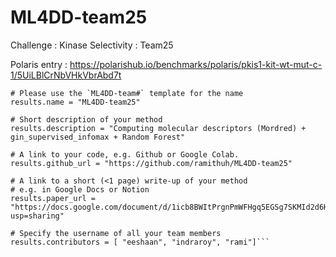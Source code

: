 # ML4DD-team25

Challenge : Kinase Selectivity : Team25

Polaris entry : https://polarishub.io/benchmarks/polaris/pkis1-kit-wt-mut-c-1/5UiLBlCrNbVHkVbrAbd7t

```
# Please use the `ML4DD-team#` template for the name
results.name = "ML4DD-team25"

# Short description of your method
results.description = "Computing molecular descriptors (Mordred) + gin_supervised_infomax + Random Forest"

# A link to your code, e.g. Github or Google Colab.
results.github_url = "https://github.com/ramithuh/ML4DD-team25"

# A link to a short (<1 page) write-up of your method 
# e.g. in Google Docs or Notion
results.paper_url = "https://docs.google.com/document/d/1icb8BWItPrgnPmWFHgq5EGSg7SKMId2d6HZshADWOnE/edit?usp=sharing"

# Specify the username of all your team members
results.contributors = [ "eeshaan", "indraroy", "rami"]```
